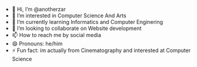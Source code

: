- 👋 Hi, I’m @anotherzar
- 👀 I’m interested in Computer Science And Arts
- 🌱 I’m currently learning Informatics and Computer Enginering
- 💞️ I’m looking to collaborate on Website development
- 📫 How to reach me by social media
- 😄 Pronouns: he/him
- ⚡ Fun fact: im actually from Cinematography and interested at Computer Science
